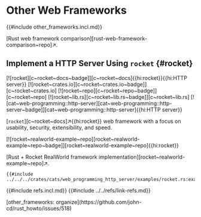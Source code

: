 # Other Web Frameworks

{{#include other_frameworks.incl.md}}

[Rust web framework comparison][rust-web-framework-comparison~repo]↗.

## Implement a HTTP Server Using `rocket` {#rocket}

[![rocket][c~rocket~docs~badge]][c~rocket~docs]{{hi:rocket}}{{hi:HTTP server}}
[![rocket~crates.io][c~rocket~crates.io~badge]][c~rocket~crates.io]
[![rocket~repo][c~rocket~repo~badge]][c~rocket~repo]
[![rocket~lib.rs][c~rocket~lib.rs~badge]][c~rocket~lib.rs]
[![cat~web-programming::http-server][cat~web-programming::http-server~badge]][cat~web-programming::http-server]{{hi:HTTP server}}

[`rocket`][c~rocket~docs]↗{{hi:rocket}} web framework with a focus on usability, security, extensibility, and speed.

[![rocket~realworld-example~repo][rocket~realworld-example~repo~badge]][rocket~realworld-example~repo]{{hi:rocket}}

[Rust + Rocket RealWorld framework implementation][rocket~realworld-example~repo]↗.

```rust,editable
{{#include ../../../crates/cats/web_programming_http_server/examples/rocket.rs:example}}
```

{{#include refs.incl.md}}
{{#include ../../refs/link-refs.md}}

<div class="hidden">
[other_frameworks: organize](https://github.com/john-cd/rust_howto/issues/518)
</div>
